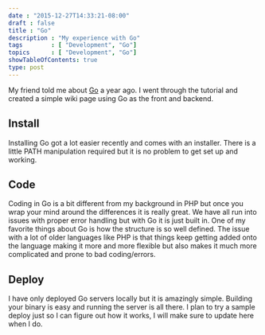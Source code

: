 ```yaml
---
date : "2015-12-27T14:33:21-08:00"
draft : false
title : "Go"
description : "My experience with Go"
tags        : [ "Development", "Go"]
topics      : [ "Development", "Go"]
showTableOfContents: true
type: post
---
```


My friend told me about [Go](https://golang.org/) a year ago. I went through the tutorial and created a simple wiki page using Go as the front and backend.

## Install

Installing Go got a lot easier recently and comes with an installer. There is a little PATH manipulation required but it is no problem to get set up and working.

## Code

Coding in Go is a bit different from my background in PHP but once you wrap your mind around the differences it is really great. We have all run into issues with proper error handling but with Go it is just built in. One of my favorite things about Go is how the structure is so well defined. The issue with a lot of older languages like PHP is that things keep getting added onto the language making it more and more flexible but also makes it much more complicated and prone to bad coding/errors.

## Deploy

I have only deployed Go servers locally but it is amazingly simple. Building your binary is easy and running the server is all there. I plan to try a sample deploy just so I can figure out how it works, I will make sure to update here when I do.
